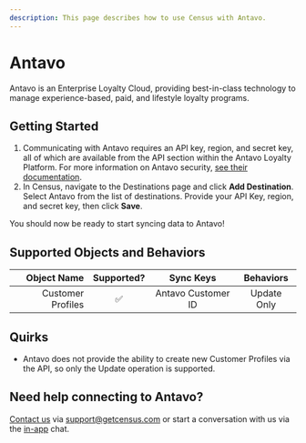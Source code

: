```yaml
---
description: This page describes how to use Census with Antavo.
---
```


# Antavo

Antavo is an Enterprise Loyalty Cloud, providing best-in-class technology to manage experience-based, paid, and lifestyle loyalty programs.

## Getting Started

1. Communicating with Antavo requires an API key, region, and secret key, all of which are available from the API section within the Antavo Loyalty Platform. For more information on Antavo security, [see their documentation](https://apidocs.antavo.com/api/security.html).
2. In Census, navigate to the Destinations page and click **Add Destination**. Select Antavo from the list of destinations. Provide your API Key, region, and secret key, then click **Save**.

You should now be ready to start syncing data to Antavo!

## Supported Objects and Behaviors

| **Object Name** | **Supported?** | **Sync Keys**  | **Behaviors**  |
| --------------: | :------------: | :------------: | :------------: |
| Customer Profiles           |        ✅      | Antavo Customer ID | Update Only |

## Quirks

- Antavo does not provide the ability to create new Customer Profiles via the API, so only the Update operation is supported.

## Need help connecting to Antavo?

[Contact us](mailto:support@getcensus.com) via support@getcensus.com or start a conversation with us via the [in-app](https://app.getcensus.com) chat.
